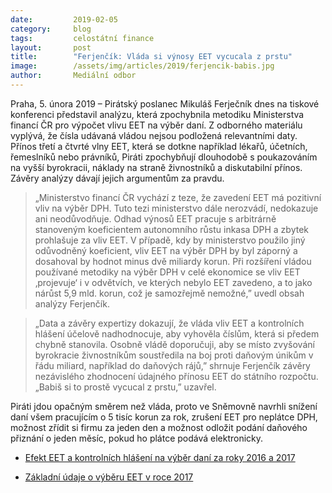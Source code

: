```yaml
---
date:         2019-02-05
category:     blog
tags:         celostátní finance
layout:       post
title:        "Ferjenčík: Vláda si výnosy EET vycucala z prstu"
image:        /assets/img/articles/2019/ferjencik-babis.jpg
author:       Mediální odbor
---
```


Praha, 5. února 2019 – Pirátský poslanec Mikuláš Ferječník dnes na tiskové konferenci představil analýzu, která zpochybnila metodiku Ministerstva financí ČR pro výpočet vlivu EET na výběr daní. Z odborného materiálu vyplývá, že čísla udávaná vládou nejsou podložená relevantními daty. Přínos třetí a čtvrté vlny EET, která se dotkne například lékařů, účetních, řemeslníků nebo právníků, Piráti zpochybňují dlouhodobě s poukazováním na vyšší byrokracii, náklady na straně živnostníků a diskutabilní přínos. Závěry analýzy dávají jejich argumentům za pravdu. 

> „Ministerstvo financí ČR vychází z teze, že zavedení EET má pozitivní vliv na výběr DPH. Tuto tezi ministerstvo dále nerozvádí, nedokazuje ani neodůvodňuje. Odhad výnosů EET pracuje s arbitrárně stanoveným koeficientem autonomního růstu inkasa DPH a zbytek prohlašuje za vliv EET. V případě, kdy by ministerstvo použilo jiný odůvodněný koeficient, vliv EET na výběr DPH by byl záporný a dosahoval by hodnot minus dvě miliardy korun. Při rozšíření vládou používané metodiky na výběr DPH v celé ekonomice se vliv EET ‚projevuje‘ i v odvětvích, ve kterých nebylo EET zavedeno, a to jako nárůst 5,9 mld. korun, což je samozřejmě nemožné,” uvedl obsah analýzy Ferjenčík.

> „Data a závěry expertizy dokazují, že vláda vliv EET a kontrolních hlášení účelově nadhodnocuje, aby vyhověla číslům, která si předem chybně stanovila. Osobně vládě doporučuji, aby se místo zvyšování byrokracie živnostníkům soustředila na boj proti daňovým únikům v řádu miliard, například do daňových rájů,” shrnuje Ferjenčík závěry nezávislého zhodnocení údajného přínosu EET do státního rozpočtu. „Babiš si to prostě vycucal z prstu,” uzavřel. 

Piráti jdou opačným směrem než vláda, proto ve Sněmovně navrhli snížení daní všem pracujícím o 5 tisíc korun za rok, zrušení EET pro neplátce DPH, možnost zřídit si firmu za jeden den a možnost odložit podání daňového přiznání o jeden měsíc, pokud ho plátce podává elektronicky. 

* [Efekt EET a kontrolních hlášení na výběr daní za roky 2016 a 2017](https://pirati.cz/assets/pdf/eet-kontrolni-hlaseni.pdf)

* [Základní údaje o výběru EET v roce 2017](https://pirati.cz/assets/pdf/eet-plakaty.pdf)
